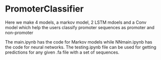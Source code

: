 # PromoterClassifier
Here we make 4 models, a markov model, 2 LSTM mdoels and a Conv model which help the users classify promoter sequences as promoter and non-promoter

The main.ipynb has the code for Markov models while NNmain.ipynb has the code for neural networks. The testing.ipynb file can be used for getting predictions for any given .fa file with a set of sequences.
